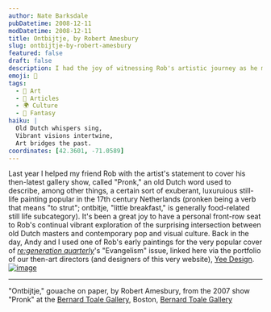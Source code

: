 ```yaml
---
author: Nate Barksdale
pubDatetime: 2008-12-11
modDatetime: 2008-12-11
title: Ontbijtje, by Robert Amesbury
slug: ontbijtje-by-robert-amesbury
featured: false
draft: false
description: I had the joy of witnessing Rob's artistic journey as he melds old Dutch traditions with contemporary visual culture.
emoji: 🎨
tags:
  - 🎨 Art
  - 📖 Articles
  - 🌍 Culture
  - 🌌 Fantasy
haiku: |
  Old Dutch whispers sing,  
  Vibrant visions intertwine,  
  Art bridges the past.
coordinates: [42.3601, -71.0589]
---
```


Last year I helped my friend Rob with the artist's statement to cover his then-latest gallery show, called "Pronk," an old Dutch word used to describe, among other things, a certain sort of exuberant, luxuruious still-life painting popular in the 17th century Netherlands (pronken being a verb that means "to strut"; ontbitje, "little breakfast," is generally food-related still life subcategory). It's been a great joy to have a personal front-row seat to Rob's continual vibrant exploration of the surprising intersection between old Dutch masters and contemporary pop and visual culture. Back in the day, Andy and I used one of Rob's early paintings for the very popular cover of [_re:generation quarterly_](http://web.archive.org/web/20080626011911/http://yeedesign.com:80/portfolio/p_rq.html)'s "Evangelism" issue, linked here via the portfolio of our then-art directors (and designers of this very website), [Yee Design](http://web.archive.org/web/20080626011911/http://yeedesign.com:80/portfolio/p_rq.html). [![image](http://culture-making.com/media/Ontbijtje.jpg)](http://www.bernardtoalegallery.com/)

---

"Ontbijtje," gouache on paper, by Robert Amesbury, from the 2007 show "Pronk" at the [Bernard Toale Gallery](http://web.archive.org/web/20241217131527/https://www.bernardtoalegallery.com/), Boston, [Bernard Toale Gallery](http://web.archive.org/web/20241217131527/https://www.bernardtoalegallery.com/)

